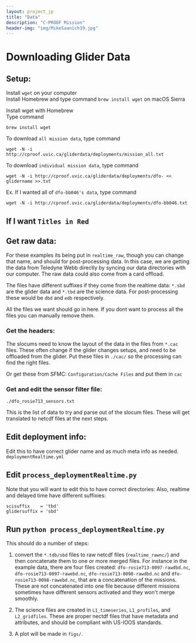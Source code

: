 ```yaml
---
layout: project_jp
title: "Data"
description: "C-PROOF Mission"
header-img: "img/MikeSaanich19.jpg"
---
```



# Downloading Glider Data

## Setup:

Install `wget` on your computer \
Install Homebrew and type command `brew install wget` on macOS Sierra

Install wget with Homebrew  
Type command
```
brew install wget
```

To download `all mission data`, type command
```
wget -N -i http://cproof.uvic.ca/gliderdata/deployments/mission_all.txt
```

To download `individual mission data`, type command 
```
wget -N -i http://cproof.uvic.ca/gliderdata/deployments/dfo- << glidername >>.txt
```
Ex. If I wanted all of `dfo-bb046's data`, type command 

```
wget -N -i http://cproof.uvic.ca/gliderdata/deployments/dfo-bb046.txt
```

## If I want `Titles in Red`

## Get raw data:

For these examples its being put in `realtime_raw`, though you can change
that name, and should for post-processing data.  In this case, we are getting
the data from Teledyne Webb directly by syncing our data directories with
our computer.  The raw data could also come from a card offload.

The files have different suffixes if they come from the realtime data:
`*.sbd` are the glider data and `*.tbd` are the science data.  For
post-processing these would be `dbd` and `edb` respectively.

All the files we want should go in here.  If you dont want to process all the
files you can manually remove them.  

### Get the headers:

The slocums need to know the layout of the data in the files from `*.cac`
files.  These often change if the glider changes setups, and need to be
offloaded from the glider.  Put these files in `./cac/` so the processing
can find the right files.

Or get these from SFMC: `Configuration/Cache Files` and put them in `cac`


### Get and edit the sensor filter file:

```
./dfo_rosie713_sensors.txt
```
This is the list of data to try and parse out of the slocum files.  These will
get translated to netcdf files at the next steps.


## Edit deployment info:

Edit this to have correct glider name and as much meta info as needed.  
`deploymentRealtime.yml`

## Edit `process_deploymentRealtime.py`

Note that you will want to edit this to have correct directories:
Also, realtime and delayed time have different suffixies:

```
scisuffix    = 'tbd'
glidersuffix = 'sbd'
```

## Run `python process_deploymentRealtime.py`

This should do a number of steps:

1. convert the `*.tdb/sbd` files to raw netcdf files (`realtime_rawnc/`) and then concatenate them to one or more merged files.  For instance in the
example data, there are four files created: `dfo-rosie713-0097-rawdbd.nc`,
`dfo-rosie713-0097-rawebd.nc`, `dfo-rosie713-0098-rawdbd.nc` and `dfo-rosie713-0098-rawebd.nc`, that are a concatenation of the missions.  These are not
concatenated into one file because different missions sometimes have
different sensors activated and they won't merge smoothly.  

2. The science files are created in `L1_timeseries`, `L1_profiles`, and
`L2_gridfiles`. These are proper nectdf files that have metadata and attributes, and should be compliant with US-IOOS standards.

3. A plot will be made in `figs/`.  
